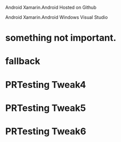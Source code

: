 Android Xamarin.Android
Hosted on Github


Android
Xamarin.Android
Windows
Visual Studio




# something not important.

# fallback
# PRTesting Tweak4
# PRTesting Tweak5
# PRTesting Tweak6